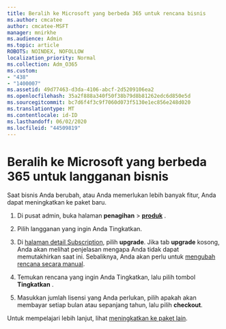 ```yaml
---
title: Beralih ke Microsoft yang berbeda 365 untuk rencana bisnis
ms.author: cmcatee
author: cmcatee-MSFT
manager: mnirkhe
ms.audience: Admin
ms.topic: article
ROBOTS: NOINDEX, NOFOLLOW
localization_priority: Normal
ms.collection: Adm_O365
ms.custom:
- "438"
- "1400007"
ms.assetid: 49d77463-d3da-4106-abcf-2d5209106ea2
ms.openlocfilehash: 35a2f888a340f50f38b79d8b81262edc6d850e5d
ms.sourcegitcommit: bc7d6f4f3c9f7060d073f5130e1ec856e248d020
ms.translationtype: MT
ms.contentlocale: id-ID
ms.lasthandoff: 06/02/2020
ms.locfileid: "44509819"
---
```

# <a name="switch-to-a-different-microsoft-365-for-business-subscription"></a>Beralih ke Microsoft yang berbeda 365 untuk langganan bisnis

Saat bisnis Anda berubah, atau Anda memerlukan lebih banyak fitur, Anda dapat meningkatkan ke paket baru.
  
1. Di pusat admin, buka halaman **penagihan** \> **[produk](https://go.microsoft.com/fwlink/p/?linkid=842054)** .

2. Pilih langganan yang ingin Anda Tingkatkan.

3. Di [halaman detail Subscription](https://admin.microsoft.com/AdminPortal/Home#/subscriptions/webdirect%252F0dbaa202-d590-4529-98c2-a5e2ebaac702), pilih **upgrade**.  Jika tab **upgrade** kosong, Anda akan melihat penjelasan mengapa Anda tidak dapat memutakhirkan saat ini. Sebaliknya, Anda akan perlu untuk [mengubah rencana secara manual](https://docs.microsoft.com/microsoft-365/commerce/subscriptions/change-plans-manually?view=o365-worldwide).

4. Temukan rencana yang ingin Anda Tingkatkan, lalu pilih tombol **Tingkatkan** .

5. Masukkan jumlah lisensi yang Anda perlukan, pilih apakah akan membayar setiap bulan atau sepanjang tahun, lalu pilih **checkout**.

Untuk mempelajari lebih lanjut, lihat [meningkatkan ke paket lain](https://docs.microsoft.com/microsoft-365/commerce/subscriptions/upgrade-to-different-plan).
